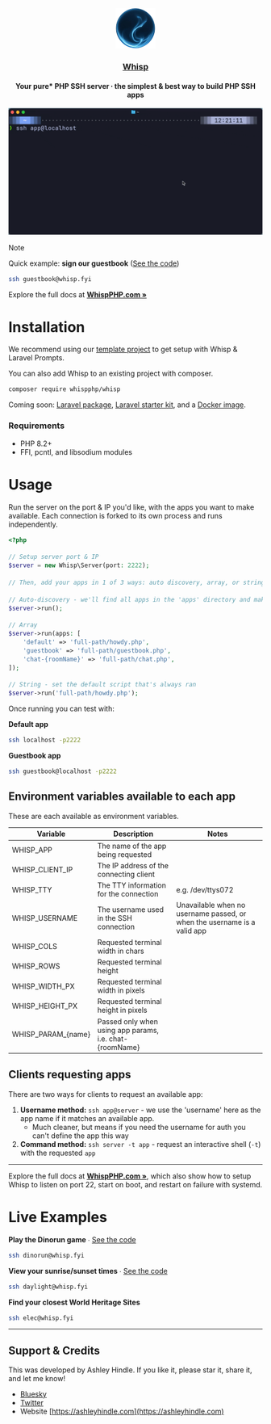 <p align="center">
  <img width="80" height="80" src="logo.png"/>
  <h3 align="center"><a href="https://whispphp.com">Whisp</a></h3>
  <h4 align="center">Your pure* PHP SSH server ∙ the simplest & best way to build PHP SSH apps</h4>
</p>

![](terminal-example.gif)

> [!NOTE]
> Quick example: **sign our guestbook** ([See the code](https://github.com/WhispPHP/whisp/blob/main/examples/guestbook.php))
> ```bash
> ssh guestbook@whisp.fyi
> ```

Explore the full docs at **[WhispPHP.com »](https://whispphp.com)**

# Installation

We recommend using our [template project](https://github.com/whispphp/template-project) to get setup with Whisp & Laravel Prompts.

You can also add Whisp to an existing project with composer.

```bash
composer require whispphp/whisp
```

Coming soon: [Laravel package](https://github.com/whispphp/whisp-laravel), [Laravel starter kit](https://github.com/whispphp/laravel-starter-kit), and a [Docker image](https://github.com/WhispPHP/docker-image).

### Requirements
- PHP 8.2+
- FFI, pcntl, and libsodium modules

# Usage

Run the server on the port & IP you'd like, with the apps you want to make available. Each connection is forked to its own process and runs independently.

```php
<?php

// Setup server port & IP
$server = new Whisp\Server(port: 2222);

// Then, add your apps in 1 of 3 ways: auto discovery, array, or string

// Auto-discovery - we'll find all apps in the 'apps' directory and make them available
$server->run();

// Array
$server->run(apps: [
    'default' => 'full-path/howdy.php',
    'guestbook' => 'full-path/guestbook.php',
    'chat-{roomName}' => 'full-path/chat.php',
]);

// String - set the default script that's always ran
$server->run('full-path/howdy.php');
```

Once running you can test with:

**Default app**
```bash
ssh localhost -p2222
```

**Guestbook app**
```bash
ssh guestbook@localhost -p2222
```

## Environment variables available to each app
These are each available as environment variables.

| Variable | Description | Notes |
|----------|-------------|------|
| WHISP_APP | The name of the app being requested | |
| WHISP_CLIENT_IP | The IP address of the connecting client | |
| WHISP_TTY | The TTY information for the connection | e.g. /dev/ttys072 |
| WHISP_USERNAME | The username used in the SSH connection | Unavailable when no username passed, or when the username is a valid app |
| WHISP_COLS | Requested terminal width in chars | |
| WHISP_ROWS | Requested terminal height | |
| WHISP_WIDTH_PX | Requested terminal width in pixels | |
| WHISP_HEIGHT_PX | Requested terminal height in pixels | |
| WHISP_PARAM_{name} | Passed only when using app params, i.e. chat-{roomName} | |


## Clients requesting apps
There are two ways for clients to request an available app:
1. **Username method:** `ssh app@server` - we use the 'username' here as the app name if it matches an available app.
    - Much cleaner, but means if you need the username for auth you can't define the app this way
2. **Command method:** `ssh server -t app` - request an interactive shell (`-t`) with the requested `app`


---

Explore the full docs at **[WhispPHP.com »](https://whispphp.com)**, which also show how to setup Whisp to listen on port 22, start on boot, and restart on failure with systemd.

# Live Examples

**Play the Dinorun game** ∙ [See the code](https://github.com/WhispPHP/whisp/blob/main/examples/dinorun.php)
```bash
ssh dinorun@whisp.fyi
```

**View your sunrise/sunset times** ∙ [See the code](https://github.com/WhispPHP/whisp/blob/main/examples/daylight.php)
```bash
ssh daylight@whisp.fyi
```

**Find your closest World Heritage Sites**
```bash
ssh elec@whisp.fyi
```

---

## Support & Credits

This was developed by Ashley Hindle. If you like it, please star it, share it, and let me know!

- [Bluesky](https://bsky.app/profile/ashleyhindle.com)
- [Twitter](https://twitter.com/ashleyhindle)
- Website [https://ashleyhindle.com](https://ashleyhindle.com)
